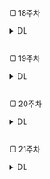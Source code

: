 ▢ 18주차 

<details>
<summary>DL</summary>
<div markdown="1">       

<br />  
  
| 주차 | 내용         | 발표자                       | 발표자료 |
| ---- | ------------ | ---------------------------- | -------- |
| 18   |   Frequent Subgraph Mining with GNNs	| 김나현, 이은빈  | [📚]()    |

  
#### 📍 복습과제

awesome KG reasoing 깃허브에서 최신동향 파악 및 논문읽어보기 
  
  * [필수과제](https://colab.research.google.com/drive/1-sjqQZhYrGM0HiMuaqXOiqhDNlJi7g_I?usp=sharing#scrollTo=BFmpTG8ccZQJ)
  * [선택과제](https://github.com/LIANGKE23/Awesome-Knowledge-Graph-Reasoning)
 
<br/><br/> 

  
</div>
</details>

<br/>

▢ 19주차 

<details>
<summary>DL</summary>
<div markdown="1">       

<br />  
  
| 주차 | 내용         | 발표자                       | 발표자료 |
| ---- | ------------ | ---------------------------- | -------- |
| 19   |   Community Structure in Networks | 이다현  | [📚]()    |

  
### 📍 복습과제
  
  * [gspan_mining 폴더 및 main.ipynb 필사](https://github.com/betterenvi/gSpan)
 
  
</div>
</details>

<br/>

▢ 20주차 

<details>
<summary>DL</summary>
<div markdown="1">       

<br />  
  
| 주차 | 내용         | 발표자                       | 발표자료 |
| ---- | ------------ | ---------------------------- | -------- |
| 20  |    Traditional Generative Models for Graphs | 최지우, 최예은  | [📚]()    |

  
### 📍 복습과제
  
  *  [graph clustering 논문 리뷰](https://arxiv.org/abs/2006.16904)
 
  
</div>
</details>

<br/>


▢ 21주차 

<details>
<summary>DL</summary>
<div markdown="1">       

<br />  
  
| 주차 | 내용         | 발표자                       | 발표자료 |
| ---- | ------------ | ---------------------------- | -------- |
| 21  |    Deep Generative Models for Graphs| 이다현   | [📚]()    |

  
### 📍 복습과제
  
  *  
 
  
</div>
</details>


